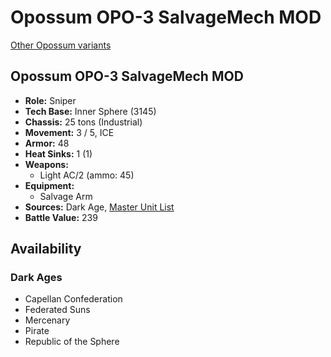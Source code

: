 # Opossum OPO-3 SalvageMech MOD

[Other Opossum variants](../opossum.md)

## Opossum OPO-3 SalvageMech MOD
- **Role:** Sniper
- **Tech Base:** Inner Sphere (3145)
- **Chassis:** 25 tons (Industrial)
- **Movement:** 3 / 5, ICE
- **Armor:** 48
- **Heat Sinks:** 1 (1)
- **Weapons:**
  - Light AC/2 (ammo: 45)
- **Equipment:**
  - Salvage Arm
- **Sources:** Dark Age, [Master Unit List](http://masterunitlist.info/Unit/Details/7848/opossum-opo-3-salvagemech-mod)
- **Battle Value:** 239

## Availability

### Dark Ages
- Capellan Confederation
- Federated Suns
- Mercenary
- Pirate
- Republic of the Sphere

